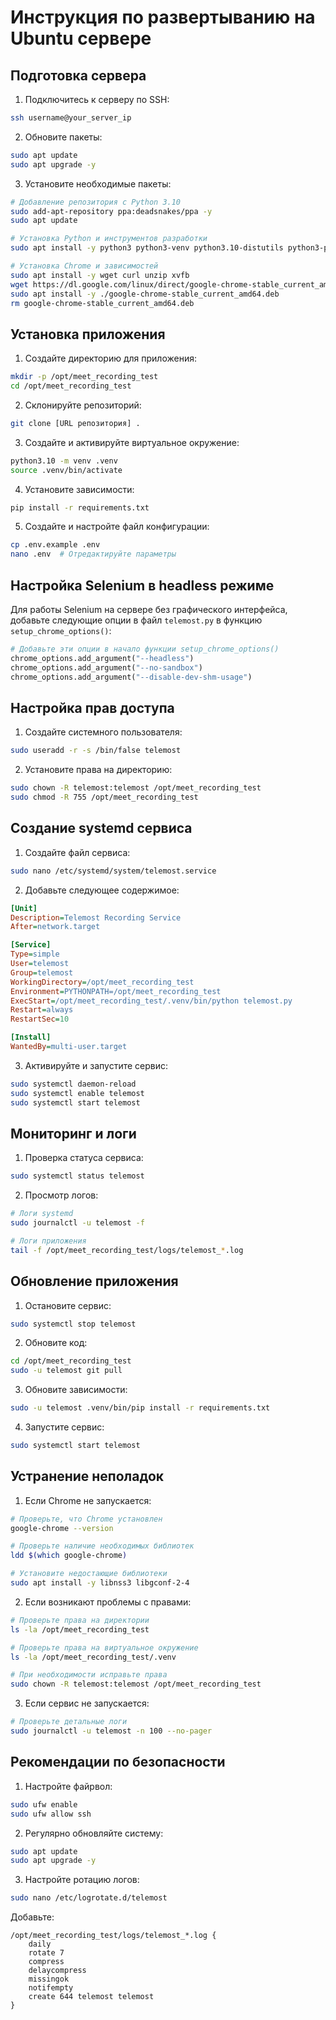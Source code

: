 # Инструкция по развертыванию на Ubuntu сервере

## Подготовка сервера

1. Подключитесь к серверу по SSH:
```bash
ssh username@your_server_ip
```

2. Обновите пакеты:
```bash
sudo apt update
sudo apt upgrade -y
```

3. Установите необходимые пакеты:
```bash
# Добавление репозитория с Python 3.10
sudo add-apt-repository ppa:deadsnakes/ppa -y
sudo apt update

# Установка Python и инструментов разработки
sudo apt install -y python3 python3-venv python3.10-distutils python3-pip

# Установка Chrome и зависимостей
sudo apt install -y wget curl unzip xvfb
wget https://dl.google.com/linux/direct/google-chrome-stable_current_amd64.deb
sudo apt install -y ./google-chrome-stable_current_amd64.deb
rm google-chrome-stable_current_amd64.deb
```

## Установка приложения

1. Создайте директорию для приложения:
```bash
mkdir -p /opt/meet_recording_test
cd /opt/meet_recording_test
```

2. Склонируйте репозиторий:
```bash
git clone [URL репозитория] .
```

3. Создайте и активируйте виртуальное окружение:
```bash
python3.10 -m venv .venv
source .venv/bin/activate
```

4. Установите зависимости:
```bash
pip install -r requirements.txt
```

5. Создайте и настройте файл конфигурации:
```bash
cp .env.example .env
nano .env  # Отредактируйте параметры
```

## Настройка Selenium в headless режиме

Для работы Selenium на сервере без графического интерфейса, добавьте следующие опции в файл `telemost.py` в функцию `setup_chrome_options()`:

```python
# Добавьте эти опции в начало функции setup_chrome_options()
chrome_options.add_argument("--headless")
chrome_options.add_argument("--no-sandbox")
chrome_options.add_argument("--disable-dev-shm-usage")
```

## Настройка прав доступа

1. Создайте системного пользователя:
```bash
sudo useradd -r -s /bin/false telemost
```

2. Установите права на директорию:
```bash
sudo chown -R telemost:telemost /opt/meet_recording_test
sudo chmod -R 755 /opt/meet_recording_test
```

## Создание systemd сервиса

1. Создайте файл сервиса:
```bash
sudo nano /etc/systemd/system/telemost.service
```

2. Добавьте следующее содержимое:
```ini
[Unit]
Description=Telemost Recording Service
After=network.target

[Service]
Type=simple
User=telemost
Group=telemost
WorkingDirectory=/opt/meet_recording_test
Environment=PYTHONPATH=/opt/meet_recording_test
ExecStart=/opt/meet_recording_test/.venv/bin/python telemost.py
Restart=always
RestartSec=10

[Install]
WantedBy=multi-user.target
```

3. Активируйте и запустите сервис:
```bash
sudo systemctl daemon-reload
sudo systemctl enable telemost
sudo systemctl start telemost
```

## Мониторинг и логи

1. Проверка статуса сервиса:
```bash
sudo systemctl status telemost
```

2. Просмотр логов:
```bash
# Логи systemd
sudo journalctl -u telemost -f

# Логи приложения
tail -f /opt/meet_recording_test/logs/telemost_*.log
```

## Обновление приложения

1. Остановите сервис:
```bash
sudo systemctl stop telemost
```

2. Обновите код:
```bash
cd /opt/meet_recording_test
sudo -u telemost git pull
```

3. Обновите зависимости:
```bash
sudo -u telemost .venv/bin/pip install -r requirements.txt
```

4. Запустите сервис:
```bash
sudo systemctl start telemost
```

## Устранение неполадок

1. Если Chrome не запускается:
```bash
# Проверьте, что Chrome установлен
google-chrome --version

# Проверьте наличие необходимых библиотек
ldd $(which google-chrome)

# Установите недостающие библиотеки
sudo apt install -y libnss3 libgconf-2-4
```

2. Если возникают проблемы с правами:
```bash
# Проверьте права на директории
ls -la /opt/meet_recording_test

# Проверьте права на виртуальное окружение
ls -la /opt/meet_recording_test/.venv

# При необходимости исправьте права
sudo chown -R telemost:telemost /opt/meet_recording_test
```

3. Если сервис не запускается:
```bash
# Проверьте детальные логи
sudo journalctl -u telemost -n 100 --no-pager
```

## Рекомендации по безопасности

1. Настройте файрвол:
```bash
sudo ufw enable
sudo ufw allow ssh
```

2. Регулярно обновляйте систему:
```bash
sudo apt update
sudo apt upgrade -y
```

3. Настройте ротацию логов:
```bash
sudo nano /etc/logrotate.d/telemost
```

Добавьте:
```
/opt/meet_recording_test/logs/telemost_*.log {
    daily
    rotate 7
    compress
    delaycompress
    missingok
    notifempty
    create 644 telemost telemost
}
```
